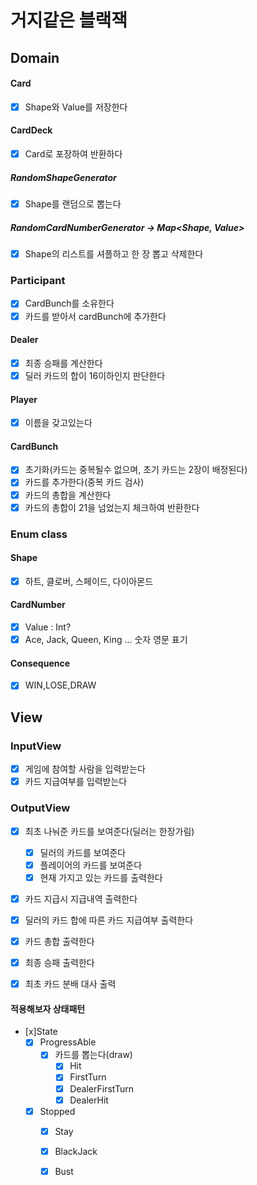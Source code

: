 # 거지같은 블랙잭

## Domain
#### Card
- [X] Shape와 Value를 저장한다

#### CardDeck 
  - [x] Card로 포장하여 반환하다
  ##### RandomShapeGenerator
  - [x] Shape를 랜덤으로 뽑는다
  ##### RandomCardNumberGenerator -> Map<Shape, Value>
  - [x] Shape의 리스트를 셔플하고 한 장 뽑고 삭제한다
 

### Participant
- [x] CardBunch를 소유한다
- [x] 카드를 받아서 cardBunch에 추가한다

#### Dealer
- [x] 최종 승패를 계산한다
- [x] 딜러 카드의 합이 16이하인지 판단한다

#### Player
- [x] 이름을 갖고있는다

#### CardBunch
- [x] 초기화(카드는 중복될수 없으며, 초기 카드는 2장이 배정된다) 
- [x] 카드를 추가한다(중복 카드 검사)
- [x] 카드의 총합을 계산한다
- [x] 카드의 총합이 21을 넘었는지 체크하여 반환한다

### Enum class
#### Shape
- [x] 하트, 클로버, 스페이드, 다이아몬드
#### CardNumber
- [x] Value : Int?
- [x] Ace, Jack, Queen, King ... 숫자 영문 표기
#### Consequence
- [x] WIN,LOSE,DRAW

## View
### InputView
- [x] 게임에 참여할 사람을 입력받는다
- [x] 카드 지급여부를 입력받는다
    
### OutputView
- [x] 최초 나눠준 카드를 보여준다(딜러는 한장가림)
  - [x] 딜러의 카드를 보여준다
  - [x] 플레이어의 카드를 보여준다
  - [x] 현재 가지고 있는 카드를 출력한다

- [x] 카드 지급시 지급내역 출력한다
  
- [x] 딜러의 카드 합에 따른 카드 지급여부 출력한다

- [x] 카드 총합 출력한다

- [x] 최종 승패 출력한다

- [x] 최초 카드 분배 대사 출력

#### 적용해보자 상태패턴
- [x]State
  - [x] ProgressAble
    - [x] 카드를 뽑는다(draw)
      - [x] Hit
      - [x] FirstTurn
      - [x] DealerFirstTurn
      - [x] DealerHit
  - [x] Stopped
    - [x] Stay
    - [x] BlackJack
    - [x] Bust
    

